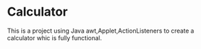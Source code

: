 # Calculator
This is a project using Java awt,Applet,ActionListeners to create a calculator whic is fully functional.
